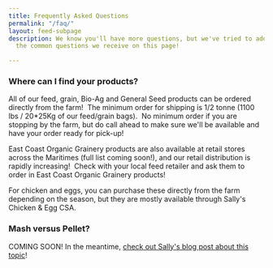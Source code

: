 ```yaml
---
title: Frequently Asked Questions
permalink: "/faq/"
layout: feed-subpage
description: We know you'll have more questions, but we've tried to address some of
  the common questions we receive on this page!

---
```

### Where can I find your products?

All of our feed, grain, Bio-Ag and General Seed products can be ordered directly from the farm!  The minimum order for shipping is 1/2 tonne (1100 lbs / 20*25Kg of our feed/grain bags).  No minimum order if you are stopping by the farm, but do call ahead to make sure we'll be available and have your order ready for pick-up!

East Coast Organic Grainery products are also available at retail stores across the Maritimes (full list coming soon!), and our retail distribution is rapidly increasing!  Check with your local feed retailer and ask them to order in East Coast Organic Grainery products!

For chicken and eggs, you can purchase these directly from the farm depending on the season, but they are mostly available through Sally's Chicken & Egg CSA.

### Mash versus Pellet?

COMING SOON! In the meantime, [check out Sally's blog post about this topic](http://barnyardorganics.blogspot.ca/2017/04/lets-do-mash-chicken-mash.html)!
